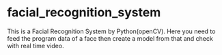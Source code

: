 # facial_recognition_system
This is a Facial Recognition System by Python(openCV). Here you need to feed the program data of a face then create a model from that and check with real time video.
